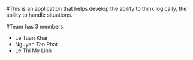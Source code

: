 #This is an application that helps develop the ability to think logically, the ability to handle situations.

#Team has 3 members:
+ Le Tuan Khai
+ Nguyen Tan Phat
+ Le Thi My Linh